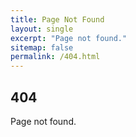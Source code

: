 ```yaml
---
title: Page Not Found
layout: single
excerpt: "Page not found."
sitemap: false
permalink: /404.html
---
```


## 404
Page not found.
